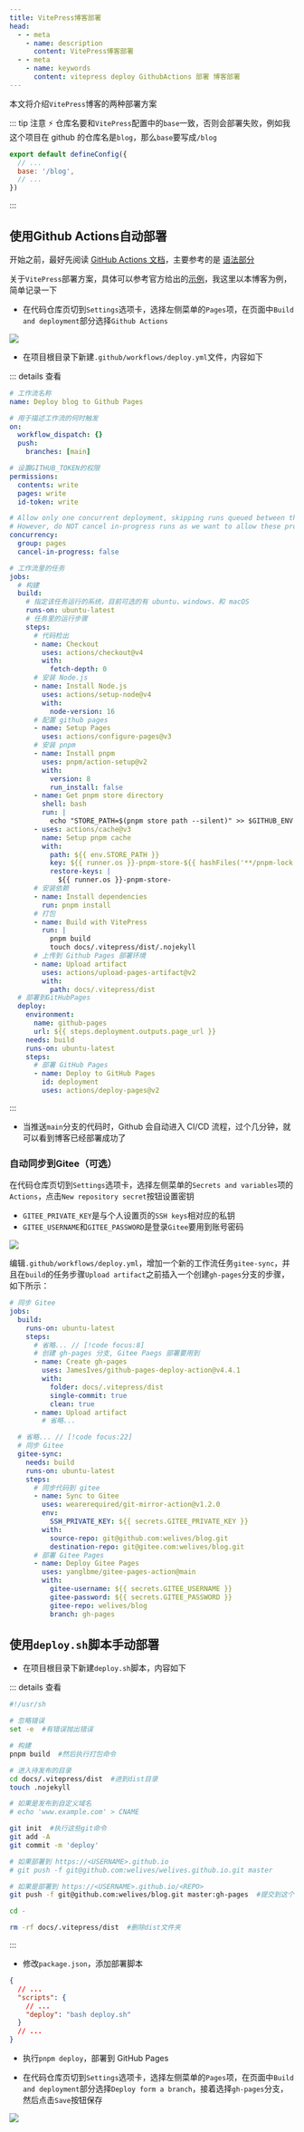 ```yaml
---
title: VitePress博客部署
head:
  - - meta
    - name: description
      content: VitePress博客部署
  - - meta
    - name: keywords
      content: vitepress deploy GithubActions 部署 博客部署
---
```


本文将介绍`VitePress`博客的两种部署方案

::: tip 注意 ⚡
仓库名要和`VitePress`配置中的`base`一致，否则会部署失败，例如我这个项目在 github 的仓库名是`blog`，那么`base`要写成`/blog`

```js
export default defineConfig({
  // ...
  base: '/blog',
  // ...
})
```

:::

## 使用Github Actions自动部署

开始之前，最好先阅读 [GitHub Actions 文档](https://docs.github.com/zh/actions)，主要参考的是 [语法部分](https://docs.github.com/zh/actions/using-workflows/workflow-syntax-for-github-actions)

关于`VitePress`部署方案，具体可以参考官方给出的[示例](https://vitepress.dev/guide/deploy#github-pages)，我这里以本博客为例，简单记录一下

- 在代码仓库页切到`Settings`选项卡，选择左侧菜单的`Pages`项，在页面中`Build and deployment`部分选择`Github Actions`

![](./assets/deploy-blog/githun_actions.png)

- 在项目根目录下新建`.github/workflows/deploy.yml`文件，内容如下

::: details 查看

```yml
# 工作流名称
name: Deploy blog to Github Pages

# 用于描述工作流的何时触发
on:
  workflow_dispatch: {}
  push:
    branches: [main]

# 设置GITHUB_TOKEN的权限
permissions:
  contents: write
  pages: write
  id-token: write

# Allow only one concurrent deployment, skipping runs queued between the run in-progress and latest queued.
# However, do NOT cancel in-progress runs as we want to allow these production deployments to complete.
concurrency:
  group: pages
  cancel-in-progress: false

# 工作流里的任务
jobs:
  # 构建
  build:
    # 指定该任务运行的系统，目前可选的有 ubuntu、windows、和 macOS
    runs-on: ubuntu-latest
    # 任务里的运行步骤
    steps:
      # 代码检出
      - name: Checkout
        uses: actions/checkout@v4
        with:
          fetch-depth: 0
      # 安装 Node.js
      - name: Install Node.js
        uses: actions/setup-node@v4
        with:
          node-version: 16
      # 配置 github pages
      - name: Setup Pages
        uses: actions/configure-pages@v3
      # 安装 pnpm
      - name: Install pnpm
        uses: pnpm/action-setup@v2
        with:
          version: 8
          run_install: false
      - name: Get pnpm store directory
        shell: bash
        run: |
          echo "STORE_PATH=$(pnpm store path --silent)" >> $GITHUB_ENV
      - uses: actions/cache@v3
        name: Setup pnpm cache
        with:
          path: ${{ env.STORE_PATH }}
          key: ${{ runner.os }}-pnpm-store-${{ hashFiles('**/pnpm-lock.yaml') }}
          restore-keys: |
            ${{ runner.os }}-pnpm-store-
      # 安装依赖
      - name: Install dependencies
        run: pnpm install
      # 打包
      - name: Build with VitePress
        run: |
          pnpm build
          touch docs/.vitepress/dist/.nojekyll
      # 上传到 Github Pages 部署环境
      - name: Upload artifact
        uses: actions/upload-pages-artifact@v2
        with:
          path: docs/.vitepress/dist
  # 部署到GitHubPages
  deploy:
    environment:
      name: github-pages
      url: ${{ steps.deployment.outputs.page_url }}
    needs: build
    runs-on: ubuntu-latest
    steps:
      # 部署 GitHub Pages
      - name: Deploy to GitHub Pages
        id: deployment
        uses: actions/deploy-pages@v2
```

:::

- 当推送`main`分支的代码时，Github 会自动进入 CI/CD 流程，过个几分钟，就可以看到博客已经部署成功了

### 自动同步到Gitee（可选）

在代码仓库页切到`Settings`选项卡，选择左侧菜单的`Secrets and variables`项的`Actions`，点击`New repository secret`按钮设置密钥

- `GITEE_PRIVATE_KEY`是与个人设置页的`SSH keys`相对应的私钥
- `GITEE_USERNAME`和`GITEE_PASSWORD`是登录`Gitee`要用到账号密码

![](./assets/deploy-blog/gitee-sync-secrets.png)

编辑`.github/workflows/deploy.yml`，增加一个新的工作流任务`gitee-sync`，并且在`build`的任务步骤`Upload artifact`之前插入一个创建`gh-pages`分支的步骤，如下所示：

```yml
# 同步 Gitee
jobs:
  build:
    runs-on: ubuntu-latest
    steps:
      # 省略... // [!code focus:8]
      # 创建 gh-pages 分支, Gitee Paegs 部署要用到
      - name: Create gh-pages
        uses: JamesIves/github-pages-deploy-action@v4.4.1
        with:
          folder: docs/.vitepress/dist
          single-commit: true
          clean: true
      - name: Upload artifact
        # 省略...

  # 省略... // [!code focus:22]
  # 同步 Gitee
  gitee-sync:
    needs: build
    runs-on: ubuntu-latest
    steps:
      # 同步代码到 gitee
      - name: Sync to Gitee
        uses: wearerequired/git-mirror-action@v1.2.0
        env:
          SSH_PRIVATE_KEY: ${{ secrets.GITEE_PRIVATE_KEY }}
        with:
          source-repo: git@github.com:welives/blog.git
          destination-repo: git@gitee.com:welives/blog.git
      # 部署 Gitee Pages
      - name: Deploy Gitee Pages
        uses: yanglbme/gitee-pages-action@main
        with:
          gitee-username: ${{ secrets.GITEE_USERNAME }}
          gitee-password: ${{ secrets.GITEE_PASSWORD }}
          gitee-repo: welives/blog
          branch: gh-pages
```

## 使用`deploy.sh`脚本手动部署

- 在项目根目录下新建`deploy.sh`脚本，内容如下

::: details 查看

```sh
#!/usr/sh

# 忽略错误
set -e  #有错误抛出错误

# 构建
pnpm build  #然后执行打包命令

# 进入待发布的目录
cd docs/.vitepress/dist  #进到dist目录
touch .nojekyll

# 如果是发布到自定义域名
# echo 'www.example.com' > CNAME

git init  #执行这些git命令
git add -A
git commit -m 'deploy'

# 如果部署到 https://<USERNAME>.github.io
# git push -f git@github.com:welives/welives.github.io.git master

# 如果是部署到 https://<USERNAME>.github.io/<REPO>
git push -f git@github.com:welives/blog.git master:gh-pages  #提交到这个分支

cd -

rm -rf docs/.vitepress/dist  #删除dist文件夹
```

:::

- 修改`package.json`，添加部署脚本

```json
{
  // ...
  "scripts": {
    // ...
    "deploy": "bash deploy.sh"
  }
  // ...
}
```

- 执行`pnpm deploy`，部署到 GitHub Pages

- 在代码仓库页切到`Settings`选项卡，选择左侧菜单的`Pages`项，在页面中`Build and deployment`部分选择`Deploy form a branch`，接着选择`gh-pages`分支，然后点击`Save`按钮保存

![](./assets/deploy-blog/gh-pages.png)

